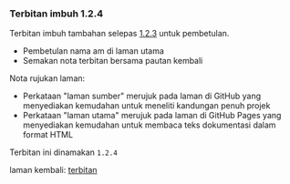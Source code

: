 ---
---

### Terbitan imbuh 1.2.4

Terbitan imbuh tambahan selepas [1.2.3][1] untuk pembetulan.

* Pembetulan nama am di laman utama
* Semakan nota terbitan bersama pautan kembali

Nota rujukan laman:

* Perkataan "laman sumber" merujuk pada laman di GitHub yang
menyediakan kemudahan untuk meneliti kandungan penuh projek
* Perkataan "laman utama" merujuk pada laman di GitHub Pages
yang menyediakan kemudahan untuk membaca teks dokumentasi
dalam format HTML

Terbitan ini dinamakan `1.2.4`

laman kembali: [terbitan][0]

  [0]: index.md
  [1]: 1.2.3.md
